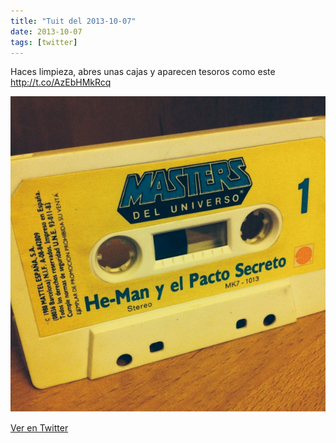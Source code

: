 ```yaml
---
title: "Tuit del 2013-10-07"
date: 2013-10-07
tags: [twitter]
---
```


Haces limpieza, abres unas cajas y aparecen tesoros como este http://t.co/AzEbHMkRcq

![Imagen](/assets/images/387242099609182208-BV_Coy_IIAAqYuH.png)

[Ver en Twitter](https://twitter.com/i/web/status/387242099609182208)
